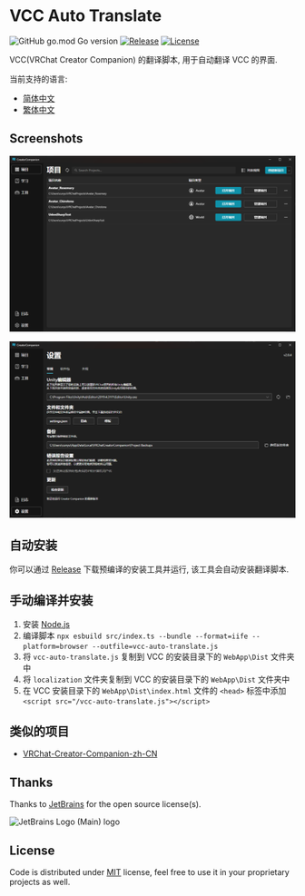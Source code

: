 # VCC Auto Translate

![GitHub go.mod Go version](https://img.shields.io/github/go-mod/go-version/gizmo-ds/vcc-auto-translate?style=flat-square)
[![Release](https://img.shields.io/github/v/release/gizmo-ds/vcc-auto-translate.svg?include_prereleases&style=flat-square)](https://github.com/gizmo-ds/vcc-auto-translate/releases/latest)
[![License](https://img.shields.io/github/license/gizmo-ds/vcc-auto-translate?style=flat-square)](./LICENSE)

VCC(VRChat Creator Companion) 的翻译脚本, 用于自动翻译 VCC 的界面.

当前支持的语言:

- [简体中文](./localization/zh-CN.json)
- [繁体中文](./localization/zh-TW.json)

## Screenshots

![Screenshot 1](images/screenshot_1.png)

![Screenshot 2](images/screenshot_2.png)

## 自动安装

你可以通过 [Release](https://github.com/gizmo-ds/vcc-auto-translate/releases/latest) 下载预编译的安装工具并运行,
该工具会自动安装翻译脚本.

## 手动编译并安装

1. 安装 [Node.js](https://nodejs.org/en/download/)
2. 编译脚本 `npx esbuild src/index.ts --bundle --format=iife --platform=browser --outfile=vcc-auto-translate.js`
3. 将 `vcc-auto-translate.js` 复制到 VCC 的安装目录下的 `WebApp\Dist` 文件夹中
4. 将 `localization` 文件夹复制到 VCC 的安装目录下的 `WebApp\Dist` 文件夹中
5. 在 VCC 安装目录下的 `WebApp\Dist\index.html` 文件的 `<head>`
   标签中添加 `<script src="/vcc-auto-translate.js"></script>`

## 类似的项目

- [VRChat-Creator-Companion-zh-CN](https://github.com/Sonic853/VRChat-Creator-Companion-zh-CN)

## Thanks

Thanks to [JetBrains](https://jb.gg/OpenSourceSupport) for the open source license(s).

![JetBrains Logo (Main) logo](https://resources.jetbrains.com/storage/products/company/brand/logos/jb_beam.svg)

## License

Code is distributed under [MIT](./LICENSE) license, feel free to use it in your proprietary projects as well.
